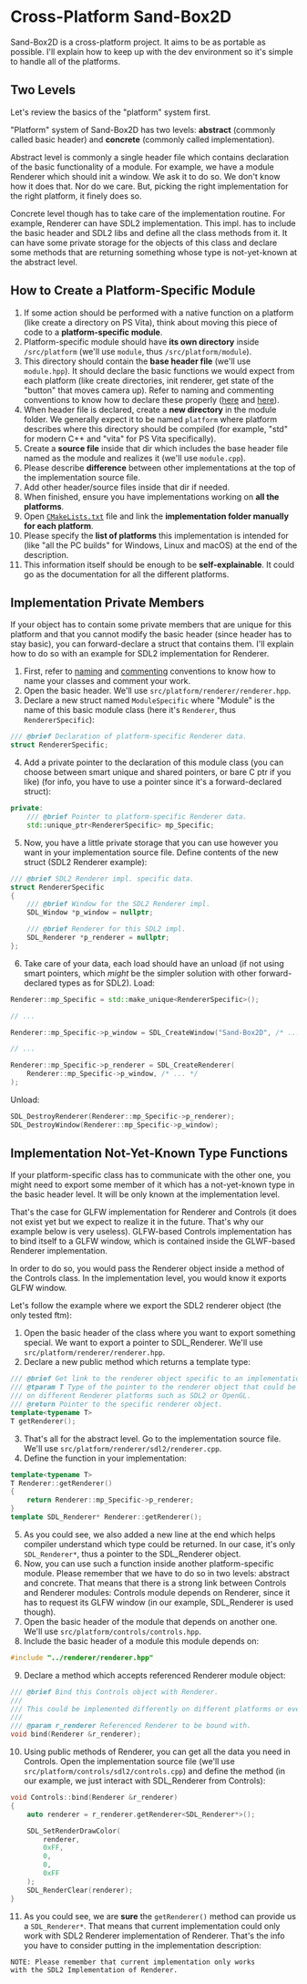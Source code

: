 # Cross-Platform Sand-Box2D
Sand-Box2D is a cross-platform project. It aims to be as portable as possible.
I'll explain how to keep up with the dev environment
so it's simple to handle all of the platforms.

## Two Levels
Let's review the basics of the "platform" system first.

"Platform" system of Sand-Box2D has two levels: **abstract** (commonly called basic header)
and **concrete** (commonly called implementation).

Abstract level is commonly a single header file which contains declaration
of the basic functionality of a module.
For example, we have a module Renderer which should init a window.
We ask it to do so. We don't know how it does that. Nor do we care.
But, picking the right implementation for the right platform, it finely does so.

Concrete level though has to take care of the implementation routine.
For example, Renderer can have SDL2 implementation. This impl. has to include the basic header
and SDL2 libs and define all the class methods from it.
It can have some private storage for the objects of this class and declare some methods
that are returning something whose type is not-yet-known at the abstract level.

## How to Create a Platform-Specific Module
1. If some action should be performed with a native function on a platform
(like create a directory on PS Vita),
think about moving this piece of code to a **platform-specific module**.
2. Platform-specific module should have **its own directory**
inside `/src/platform` (we'll use `module`, thus `/src/platform/module`).
3. This directory should contain the **base header file** (we'll use `module.hpp`).
It should declare the basic functions we would expect from each platform
(like create directories, init renderer,
get state of the "button" that moves camera up).
Refer to naming and commenting conventions to know how to declare these properly
([here](./naming.md) and [here](./commenting.md)).
4. When header file is declared, create a **new directory** in the module folder.
We generally expect it to be named `platform`
where platform describes where this directory should be compiled
(for example, "std" for modern C++ and "vita" for PS Vita specifically).
5. Create a **source file** inside that dir which includes the base header file
named as the module and realizes it (we'll use `module.cpp`).
6. Please describe **difference** between other implementations
at the top of the implementation source file.
7. Add other header/source files inside that dir if needed.
8. When finished, ensure you have implementations working on **all the platforms**.
9. Open [`CMakeLists.txt`](/CMakeLists.txt) file
and link the **implementation folder manually for each platform**.
10. Please specify the **list of platforms** this implementation is intended for
(like "all the PC builds" for Windows, Linux and macOS)
at the end of the description.
11. This information itself should be enough to be **self-explainable**.
It could go as the documentation for all the different platforms.

## Implementation Private Members
If your object has to contain some private members that are unique for this platform
and that you cannot modify the basic header (since header has to stay basic),
you can forward-declare a struct that contains them. I'll explain how to do so
with an example for SDL2 implementation for Renderer.

1. First, refer to [naming](./naming.md) and [commenting](./commenting.md)
conventions to know how to name your classes and comment your work.
2. Open the basic header. We'll use `src/platform/renderer/renderer.hpp`.
3. Declare a new struct named `ModuleSpecific` where "Module"
is the name of this basic module class (here it's `Renderer`, thus `RendererSpecific`):
```cpp
/// @brief Declaration of platform-specific Renderer data.
struct RendererSpecific;
```

4. Add a private pointer to the declaration of this module class
(you can choose between smart unique and shared pointers, or bare C ptr if you like)
(for info, you have to use a pointer since it's a forward-declared struct):
```cpp
private:
    /// @brief Pointer to platform-specific Renderer data.
    std::unique_ptr<RendererSpecific> mp_Specific;
```

5. Now, you have a little private storage that you can use however you want in your
implementation source file. Define contents of the new struct (SDL2 Renderer example):
```cpp
/// @brief SDL2 Renderer impl. specific data.
struct RendererSpecific
{
    /// @brief Window for the SDL2 Renderer impl.
    SDL_Window *p_window = nullptr;

    /// @brief Renderer for this SDL2 impl.
    SDL_Renderer *p_renderer = nullptr;
};
```

6. Take care of your data, each load should have an unload (if not using smart pointers,
which *might* be the simpler solution with other forward-declared types as for SDL2).
Load:
```cpp
Renderer::mp_Specific = std::make_unique<RendererSpecific>();

// ...

Renderer::mp_Specific->p_window = SDL_CreateWindow("Sand-Box2D", /* ... */);

// ...

Renderer::mp_Specific->p_renderer = SDL_CreateRenderer(
    Renderer::mp_Specific->p_window, /* ... */
);
```

Unload:
```cpp
SDL_DestroyRenderer(Renderer::mp_Specific->p_renderer);
SDL_DestroyWindow(Renderer::mp_Specific->p_window);
```

## Implementation Not-Yet-Known Type Functions
If your platform-specific class has to communicate with the other one,
you might need to export some member of it which has a not-yet-known type
in the basic header level. It will be only known at the implementation level.

That's the case for GLFW implementation for Renderer and Controls
(it does not exist yet but we expect to realize it in the future.
That's why our example below is very useless).
GLFW-based Controls implementation has to bind itself to a
GLFW window, which is contained inside the GLWF-based Renderer implementation.

In order to do so, you would pass the Renderer object inside a method of
the Controls class. In the implementation level, you would know it exports GLFW window.

Let's follow the example where we export the SDL2 renderer object (the only tested ftm):

1. Open the basic header of the class where you want to export something special.
We want to export a pointer to SDL_Renderer. We'll use `src/platform/renderer/renderer.hpp`.
2. Declare a new public method which returns a template type:
```cpp
/// @brief Get link to the renderer object specific to an implementation.
/// @tparam T Type of the pointer to the renderer object that could be different
/// on different Renderer platforms such as SDL2 or OpenGL.
/// @return Pointer to the specific renderer object.
template<typename T>
T getRenderer();
```
3. That's all for the abstract level. Go to the implementation source file.
We'll use `src/platform/renderer/sdl2/renderer.cpp`.
4. Define the function in your implementation:
```cpp
template<typename T>
T Renderer::getRenderer()
{
    return Renderer::mp_Specific->p_renderer;
}
template SDL_Renderer* Renderer::getRenderer();
```
5. As you could see, we also added a new line at the end which helps compiler
understand which type could be returned. In our case, it's only `SDL_Renderer*`,
thus a pointer to the SDL_Renderer object.
6. Now, you can use such a function inside another platform-specific module.
Please remember that we have to do so in two levels: abstract and concrete.
That means that there is a strong link between Controls and Renderer modules:
Controls module depends on Renderer, since it has to request its GLFW window
(in our example, SDL_Renderer is used though).
7. Open the basic header of the module that depends on another one.
We'll use `src/platform/controls/controls.hpp`.
8. Include the basic header of a module this module depends on:
```cpp
#include "../renderer/renderer.hpp"
```

9. Declare a method which accepts referenced Renderer module object:
```cpp
/// @brief Bind this Controls object with Renderer.
///
/// This could be implemented differently on different platforms or even unnecessary.
///
/// @param r_renderer Referenced Renderer to be bound with.
void bind(Renderer &r_renderer);
```

10. Using public methods of Renderer, you can get all the data you need in Controls.
Open the implementation source file (we'll use `src/platform/controls/sdl2/controls.cpp`)
and define the method (in our example, we just interact with SDL_Renderer from Controls):
```cpp
void Controls::bind(Renderer &r_renderer)
{
    auto renderer = r_renderer.getRenderer<SDL_Renderer*>();

    SDL_SetRenderDrawColor(
        renderer,
        0xFF,
        0,
        0,
        0xFF
    );
    SDL_RenderClear(renderer);
}
```

11. As you could see, we are **sure** the `getRenderer()` method can provide us
a `SDL_Renderer*`. That means that current implementation could only work with
SDL2 Renderer implementation of Renderer. That's the info you have to consider
putting in the implementation description:
```
NOTE: Please remember that current implementation only works
with the SDL2 Implementation of Renderer.
```
